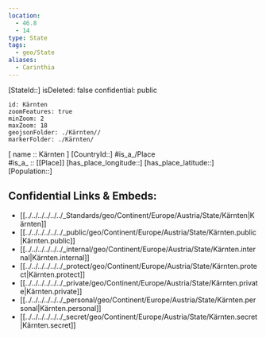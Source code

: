 ```yaml
---
location:
  - 46.8
  - 14
type: State
tags:
  - geo/State
aliases:
  - Carinthia
---
```

[StateId::] 
isDeleted: false
confidential: public
```leaflet
id: Kärnten
zoomFeatures: true 
minZoom: 2 
maxZoom: 18
geojsonFolder: ./Kärnten//
markerFolder: ./Kärnten/
```

[ name :: Kärnten ] 
[CountryId::] 
#is_a_/Place  
#is_a_ :: [[Place]] 
[has_place_longitude::] 
[has_place_latitude::] 
[Population::] 



## Confidential Links & Embeds: 
- [[../../../../../../_Standards/geo/Continent/Europe/Austria/State/Kärnten|Kärnten]] 
- [[../../../../../../_public/geo/Continent/Europe/Austria/State/Kärnten.public|Kärnten.public]] 
- [[../../../../../../_internal/geo/Continent/Europe/Austria/State/Kärnten.internal|Kärnten.internal]] 
- [[../../../../../../_protect/geo/Continent/Europe/Austria/State/Kärnten.protect|Kärnten.protect]] 
- [[../../../../../../_private/geo/Continent/Europe/Austria/State/Kärnten.private|Kärnten.private]] 
- [[../../../../../../_personal/geo/Continent/Europe/Austria/State/Kärnten.personal|Kärnten.personal]] 
- [[../../../../../../_secret/geo/Continent/Europe/Austria/State/Kärnten.secret|Kärnten.secret]] 
